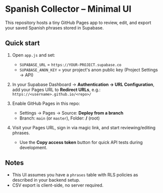 # Spanish Collector – Minimal UI

This repository hosts a tiny GitHub Pages app to review, edit, and export your saved Spanish phrases stored in Supabase.

## Quick start

1. Open `app.js` and set:
   - `SUPABASE_URL` = `https://YOUR-PROJECT.supabase.co`
   - `SUPABASE_ANON_KEY` = your project's anon public key (Project Settings → API)

2. In your Supabase Dashboard → **Authentication → URL Configuration**, add your Pages URL to **Redirect URLs**, e.g.:
   `https://<username>.github.io/<repo>/`

3. Enable GitHub Pages in this repo:
   - Settings → Pages → Source: **Deploy from a branch**
   - Branch: `main` (or `master`), Folder: **/** (root)

4. Visit your Pages URL, sign in via magic link, and start reviewing/editing phrases.
   - Use the **Copy access token** button for quick API tests during development.

## Notes
- This UI assumes you have a `phrases` table with RLS policies as described in your backend setup.
- CSV export is client-side, no server required.
